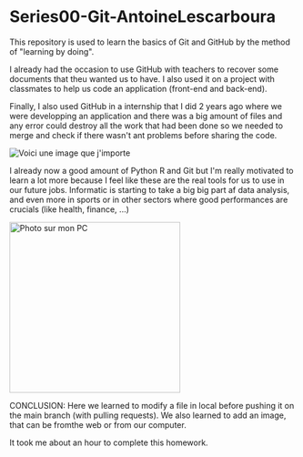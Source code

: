 # Series00-Git-AntoineLescarboura
This repository is used to learn the basics of Git and GitHub by the method of "learning by doing".

I already had the occasion to use GitHub with teachers to recover some documents that theu wanted us to have. I also used it on a project with classmates to help us code an application (front-end and back-end).

Finally, I also used GitHub in a internship that I did 2 years ago where we were developping an application and there was a big amount of files and any error could destroy all the work that had been done so we needed to merge and check if there wasn't ant problems before sharing the code.


![Voici une image que j'importe](https://i0.wp.com/cafecremesport.com/wp-content/uploads/2021/10/Bron-Wade.jpg?resize=1024%2C902&ssl=1)


I already now a good amount of Python R and Git but I'm really motivated to learn a lot more because I feel like these are the real tools for us to use in our future jobs.
Informatic is starting to take a big big part af data analysis, and even more in sports or in other sectors where good performances are  crucials (like health, finance, ...)


<img src="C:\Users\antoi\Pictures\spiderman_clooney_obama.jpg" alt="Photo sur mon PC" width="300">



CONCLUSION:
Here we learned to modify a file in local before pushing it on the main branch (with pulling requests).
We also learned to add an image, that can be fromthe web or from our computer.

It took me about an hour to complete this homework.
